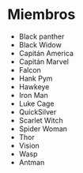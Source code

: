 # Miembros

* Black panther
* Black Widow
* Capitán America
* Capitán Marvel
* Falcon
* Hank Pym
* Hawkeye
* Iron Man
* Luke Cage
* QuickSilver
* Scarlet Witch
* Spider Woman
* Thor
* Vision
* Wasp
* Antman
